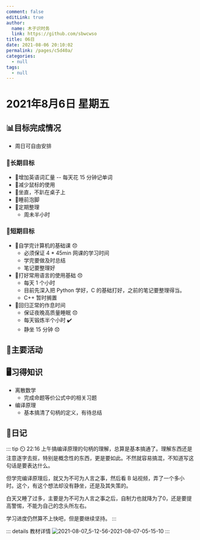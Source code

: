 ```yaml
---
comment: false
editLink: true
author: 
  name: 木子识时务
  link: https://github.com/sbwcwso
title: 06日
date: 2021-08-06 20:10:02
permalink: /pages/c5d40a/
categories: 
  - null
tags: 
  - null
---
```


# 2021年8月6日 星期五

## 📊目标完成情况

- 周日可自由安排

### 🐺长期目标

- 🚢增加英语词汇量 -- 每天花 15 分钟记单词
- 🚢减少鼠标的使用
- 🚢坐直，不趴在桌子上
- 🚢睡前泡脚
- 🚢定期整理
  - 周未半小时

### 🐆短期目标

- 🚗自学完计算机的基础课 😞
  - 必须保证 4 * 45min 网课的学习时间
  - 学完要做及时总结
  - 笔记要整理好
- 🚗打好常用语言的使用基础  😞
  - 每天 1 个小时
  - 目前先深入把 Python 学好，C 的基础打好，之前的笔记要整理得当。
  - C++ 暂时搁置
- 🚗回归正常的作息时间
  - 保证夜晚高质量睡眠  😞
  - 每天锻炼半个小时  ✔️
  - 静坐 15 分钟  😞

## 🏃主要活动

## 🖥️习得知识

- 离散数学
  - 完成命题等价公式中的相关习题
- 编译原理
  - 基本搞清了句柄的定义，有待总结

## 🤔日记

::: tip ⏲️ 22:16
上午搞编译原理的句柄的理解，总算是基本搞通了。理解东西还是注意逐字去抠，特别是概念性的东西，更是要如此。不然就容易搞混，不知道写这句话是要表达什么。

但学完编译原理后，就又为不可为人言之事，然后看 B 站视频，弄了一个多小时。这个，有这个想法却没有静坐，还是及其失策的。

白天又睡了过多，主要是为不可为人言之事之后，自制力也就降为了0，还是要提高警惕，不能为自己的念头所左右。

学习进度仍然算不上快吧，但是要继续坚持。
:::

::: details 教材详情
![2021-08-07_5-12-56-2021-08-07-05-15-10](https://cdn.jsdelivr.net/gh/sbwcwso/PicBed@master/2021-08-07_5-12-56-2021-08-07-05-15-10.png)
:::
